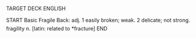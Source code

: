 TARGET DECK
ENGLISH

START
Basic
Fragile
Back: adj. 1 easily broken; weak. 2 delicate; not strong.  fragility n. [latin: related to *fracture]
END
